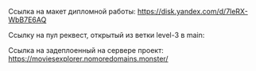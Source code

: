 Ссылка на макет дипломной работы:
https://disk.yandex.com/d/7leRX-WbB7E6AQ

Ссылку на пул реквест, открытый из ветки level-3 в main:


Ссылка на задеплоенный на сервере проект:
https://moviesexplorer.nomoredomains.monster/
